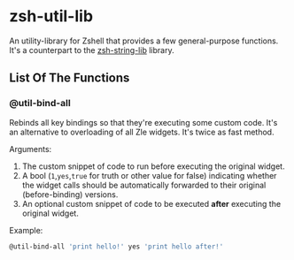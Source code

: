 # zsh-util-lib

An utility-library for Zshell that provides a few general-purpose functions.
It's a counterpart to the
[zsh-string-lib](https://github.com/zdharma/zsh-string-lib) library.

## List Of The Functions

### @util-bind-all

Rebinds all key bindings so that they're executing some custom code. It's an
alternative to overloading of all Zle widgets. It's twice as fast method.

Arguments:

1. The custom snippet of code to run before executing the original widget.
2. A bool (`1`,`yes`,`true` for truth or other value for false) indicating
   whether the widget calls should be automatically forwarded to their original
   (before-binding) versions.
3. An optional custom snippet of code to be executed **after** executing the
   original widget.

Example:

```zsh
@util-bind-all 'print hello!' yes 'print hello after!'
```

<!-- vim:set ft=markdown tw=80 fo+=an1 autoindent: -->
